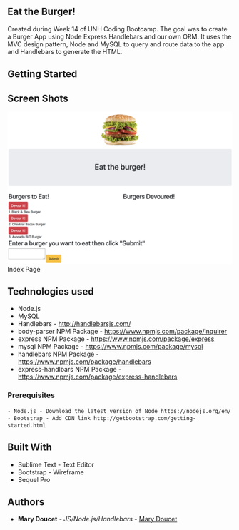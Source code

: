 ## Eat the Burger!

Created during Week 14 of UNH Coding Bootcamp. The goal was to create a Burger App using Node Express Handlebars and our own ORM. It uses the MVC design pattern, Node and MySQL to query and route data to the app and Handlebars to generate the HTML.

## Getting Started


## Screen Shots

![Screen shot](public/assets/img/index.png)
Index Page


## Technologies used
- Node.js
- MySQL
- Handlebars - http://handlebarsjs.com/
- body-parser NPM Package - https://www.npmjs.com/package/inquirer
- express NPM Package - https://www.npmjs.com/package/express
- mysql NPM Package - https://www.npmjs.com/package/mysql
- handlebars NPM Package - https://www.npmjs.com/package/handlebars
- express-handlbars NPM Package - https://www.npmjs.com/package/express-handlebars

### Prerequisites

```
- Node.js - Download the latest version of Node https://nodejs.org/en/
- Bootstrap - Add CDN link http://getbootstrap.com/getting-started.html
```

## Built With

* Sublime Text - Text Editor
* Bootstrap - Wireframe
* Sequel Pro

## Authors

* **Mary Doucet** - *JS/Node.js/Handlebars* - [Mary Doucet](https://github.com/medoucet720)